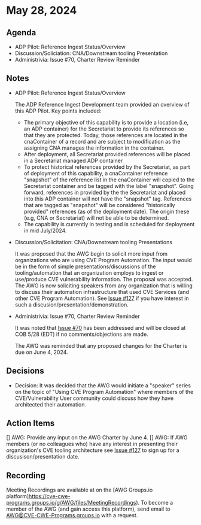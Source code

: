# May 28, 2024

## Agenda

* ADP Pilot: Reference Ingest Status/Overview
* Discussion/Soliciation: CNA/Downstream tooling Presentation
* Administrivia: Issue #70, Charter Review Reminder

## Notes

* ADP Pilot: Reference Ingest Status/Overview

   The ADP Reference Ingest Development team provided an overview of this ADP Pilot.  Key points included:
  - The primary objective of this capability is to provide a location (i.e, an ADP container) for the Secretariat to provide its references so that they are protected. Today, those references are located in the cnaContainer of a record and are subject to modification as the assigning CNA manages the information in the container.
  - After deployment, all Secretariat provided references will be placed in a Secretariat managed ADP container
  - To protect historical references provided by the Secretariat, as part of deployment of this capability, a cnaContainer reference "snapshot" of the reference list in the cnaContainer will copied to the Secretariat container and be tagged with the label "snapshot".  Going forward, references in provided by the the Secretariat and placed into this ADP container will not have the "snapshot" tag.  References that are tagged as "snapshot" will be considered "historically provided" references (as of the deployment date).  The origin these (e.g, CNA or Secretariat) will not be able to be determined. 
  -  The capability is currently in testing and is scheduled for deployment in mid July/2024.
    
* Discussion/Solicitation: CNA/Downstream tooling Presentations

  It was proposed that the AWG begin to solicit more input from organizations who are using CVE Program Automation.  The input would be in the form of simple presentations/discussions of the tooling/automation that an organization employs to ingest or use/produce CVE vulnerability information.  The proposal was accepted.  The AWG is now soliciting speakers from any organization that is willing to discuss their automation infrastructure that used CVE Services (and other CVE Program Automation).  See [Issue #127](https://github.com/CVEProject/automation-working-group/issues/127) if you have interest in such a discusion/presentation/demonstration.
  
* Administrivia: Issue #70, Charter Review Reminder

  It was noted that [Issue #70](https://github.com/CVEProject/automation-working-group/issues/70) has been addressed and will be closed at COB 5/28 (EDT) if no comments/objections are made.

  The AWG was reminded that any proposed changes for the Charter is due on June 4, 2024.  

## Decisions

* Decision:  It was decided that the AWG would initiate a "speaker" series on the topic of "Using CVE Program Automation" where members of the CVE/Vulnerability User community could discuss how they have architected their automation.  

## Action Items

[] AWG: Provide any input on the AWG Charter by June 4.
[] AWG: If AWG members (or no colleagues who) have any interest in presenting their organization's CVE tooling architecture see [Issue #127](https://github.com/CVEProject/automation-working-group/issues/70) to sign up for a discusison/presentation date.

## Recording

Meeting Recordings are available at on the [AWG Groups.io platform]https://cve-cwe-programs.groups.io/g/AWG/files/MeetingRecordings).
To become a member of the AWG (and gain access this platform), send email to AWG@CVE-CWE-Programs.groups.io with a request.
